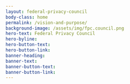 ```yaml
---
layout: federal-privacy-council
body-class: home
permalink: /vision-and-purpose/
background-image: /assets/img/fpc.council.png
hero-text: Federal Privacy Council
hero-byline:
hero-button-text: 
hero-button-link: 
banner-heading: 
banner-text: 
banner-button-text: 
banner-button-link: 
---
```


